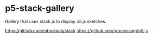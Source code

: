# p5-stack-gallery
Gallery that uses stack.js to display p5.js sketches.

https://github.com/mbostock/stack
https://github.com/processing/p5.js
